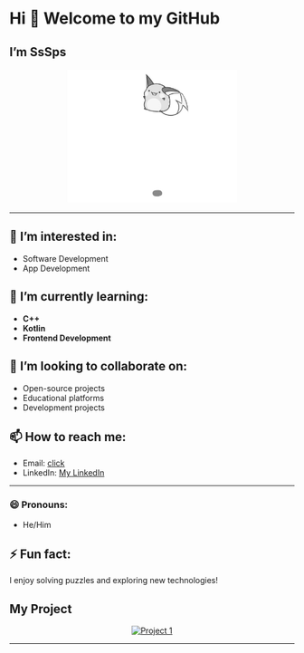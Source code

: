 # Hi 👋 Welcome to my GitHub 

## I’m SsSps

<p align="center">
    <img src="hello.gif" alt="Welcome Image" style="max-width: 60%; height: auto;">
</p>

---

## 👀 I’m interested in:
- Software Development
- App Development

## 🌱 I’m currently learning:
- **C++**
- **Kotlin**
- **Frontend Development**

## 💞️ I’m looking to collaborate on:
- Open-source projects
- Educational platforms
- Development projects

## 📫 How to reach me:
- Email: [click](mailto:surya01785@gmail.com)
- LinkedIn: [My LinkedIn](https://www.linkedin.com/in)

---

### 😄 Pronouns:
- He/Him

## ⚡ Fun fact:
I enjoy solving puzzles and exploring new technologies!

## My Project
<p align="center">
    <a href="https://studyhubss.vercel.app/">
        <img src="https://img.shields.io/badge/Project%201-View%20It-blue" alt="Project 1" style="width: 200px; height: auto;">
    </a>
</p>

---
